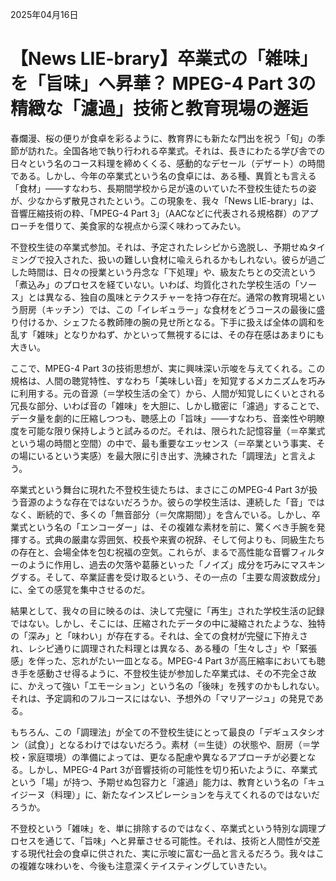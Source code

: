 2025年04月16日

# 【News LIE-brary】卒業式の「雑味」を「旨味」へ昇華？ MPEG-4 Part 3の精緻な「濾過」技術と教育現場の邂逅

春爛漫、桜の便りが食卓を彩るように、教育界にも新たな門出を祝う「旬」の季節が訪れた。全国各地で執り行われる卒業式。それは、長きにわたる学び舎での日々という名のコース料理を締めくくる、感動的なデセール（デザート）の時間である。しかし、今年の卒業式という名の食卓には、ある種、異質とも言える「食材」——すなわち、長期間学校から足が遠のいていた不登校生徒たちの姿が、少なからず散見されたという。この現象を、我々「News LIE-brary」は、音響圧縮技術の粋、「MPEG-4 Part 3」（AACなどに代表される規格群）のアプローチを借りて、美食家的な視点から深く味わってみたい。

不登校生徒の卒業式参加。それは、予定されたレシピから逸脱し、予期せぬタイミングで投入された、扱いの難しい食材に喩えられるかもしれない。彼らが過ごした時間は、日々の授業という丹念な「下処理」や、級友たちとの交流という「煮込み」のプロセスを経ていない。いわば、均質化された学校生活の「ソース」とは異なる、独自の風味とテクスチャーを持つ存在だ。通常の教育現場という厨房（キッチン）では、この「イレギュラー」な食材をどうコースの最後に盛り付けるか、シェフたる教師陣の腕の見せ所となる。下手に扱えば全体の調和を乱す「雑味」となりかねず、かといって無視するには、その存在感はあまりにも大きい。

ここで、MPEG-4 Part 3の技術思想が、実に興味深い示唆を与えてくれる。この規格は、人間の聴覚特性、すなわち「美味しい音」を知覚するメカニズムを巧みに利用する。元の音源（＝学校生活の全て）から、人間が知覚しにくいとされる冗長な部分、いわば音の「雑味」を大胆に、しかし緻密に「濾過」することで、データ量を劇的に圧縮しつつも、聴感上の「旨味」——すなわち、音楽性や明瞭度を可能な限り保持しようと試みるのだ。それは、限られた記憶容量（＝卒業式という場の時間と空間）の中で、最も重要なエッセンス（＝卒業という事実、その場にいるという実感）を最大限に引き出す、洗練された「調理法」と言えよう。

卒業式という舞台に現れた不登校生徒たちは、まさにこのMPEG-4 Part 3が扱う音源のような存在ではないだろうか。彼らの学校生活は、連続した「音」ではなく、断続的で、多くの「無音部分（＝欠席期間）」を含んでいる。しかし、卒業式という名の「エンコーダー」は、その複雑な素材を前に、驚くべき手腕を発揮する。式典の厳粛な雰囲気、校長や来賓の祝辞、そして何よりも、同級生たちの存在と、会場全体を包む祝福の空気。これらが、まるで高性能な音響フィルターのように作用し、過去の欠落や葛藤といった「ノイズ」成分を巧みにマスキングする。そして、卒業証書を受け取るという、その一点の「主要な周波数成分」に、全ての感覚を集中させるのだ。

結果として、我々の目に映るのは、決して完璧に「再生」された学校生活の記録ではない。しかし、そこには、圧縮されたデータの中に凝縮されたような、独特の「深み」と「味わい」が存在する。それは、全ての食材が完璧に下拵えされ、レシピ通りに調理された料理とは異なる、ある種の「生々しさ」や「緊張感」を伴った、忘れがたい一皿となる。MPEG-4 Part 3が高圧縮率においても聴き手を感動させ得るように、不登校生徒が参加した卒業式は、その不完全さ故に、かえって強い「エモーション」という名の「後味」を残すのかもしれない。それは、予定調和のフルコースにはない、予想外の「マリアージュ」の発見である。

もちろん、この「調理法」が全ての不登校生徒にとって最良の「デギュスタシオン（試食）」となるわけではないだろう。素材（＝生徒）の状態や、厨房（＝学校・家庭環境）の準備によっては、更なる配慮や異なるアプローチが必要となる。しかし、MPEG-4 Part 3が音響技術の可能性を切り拓いたように、卒業式という「場」が持つ、予期せぬ包容力と「濾過」能力は、教育という名の「キュイジーヌ（料理）」に、新たなインスピレーションを与えてくれるのではないだろうか。

不登校という「雑味」を、単に排除するのではなく、卒業式という特別な調理プロセスを通じて、「旨味」へと昇華させる可能性。それは、技術と人間性が交差する現代社会の食卓に供された、実に示唆に富む一品と言えるだろう。我々はこの複雑な味わいを、今後も注意深くテイスティングしていきたい。